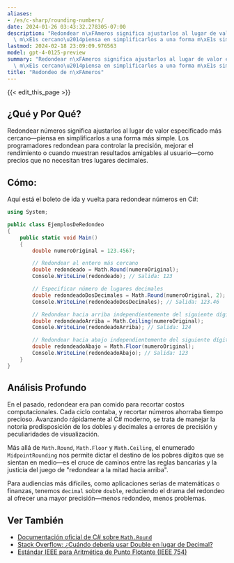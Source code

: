 ```yaml
---
aliases:
- /es/c-sharp/rounding-numbers/
date: 2024-01-26 03:43:32.278305-07:00
description: "Redondear n\xFAmeros significa ajustarlos al lugar de valor especificado\
  \ m\xE1s cercano\u2014piensa en simplificarlos a una forma m\xE1s simple. Los programadores\u2026"
lastmod: 2024-02-18 23:09:09.976563
model: gpt-4-0125-preview
summary: "Redondear n\xFAmeros significa ajustarlos al lugar de valor especificado\
  \ m\xE1s cercano\u2014piensa en simplificarlos a una forma m\xE1s simple. Los programadores\u2026"
title: "Redondeo de n\xFAmeros"
---
```


{{< edit_this_page >}}

## ¿Qué y Por Qué?
Redondear números significa ajustarlos al lugar de valor especificado más cercano—piensa en simplificarlos a una forma más simple. Los programadores redondean para controlar la precisión, mejorar el rendimiento o cuando muestran resultados amigables al usuario—como precios que no necesitan tres lugares decimales.

## Cómo:
Aquí está el boleto de ida y vuelta para redondear números en C#:

```csharp
using System;

public class EjemplosDeRedondeo
{
    public static void Main()
    {
        double numeroOriginal = 123.4567;

        // Redondear al entero más cercano
        double redondeado = Math.Round(numeroOriginal);
        Console.WriteLine(redondeado); // Salida: 123

        // Especificar número de lugares decimales
        double redondeadoDosDecimales = Math.Round(numeroOriginal, 2);
        Console.WriteLine(redondeadoDosDecimales); // Salida: 123.46

        // Redondear hacia arriba independientemente del siguiente dígito
        double redondeadoArriba = Math.Ceiling(numeroOriginal);
        Console.WriteLine(redondeadoArriba); // Salida: 124

        // Redondear hacia abajo independientemente del siguiente dígito
        double redondeadoAbajo = Math.Floor(numeroOriginal);
        Console.WriteLine(redondeadoAbajo); // Salida: 123
    }
}
```

## Análisis Profundo
En el pasado, redondear era pan comido para recortar costos computacionales. Cada ciclo contaba, y recortar números ahorraba tiempo precioso. Avanzando rápidamente al C# moderno, se trata de manejar la notoria predisposición de los dobles y decimales a errores de precisión y peculiaridades de visualización.

Más allá de `Math.Round`, `Math.Floor` y `Math.Ceiling`, el enumerado `MidpointRounding` nos permite dictar el destino de los pobres dígitos que se sientan en medio—es el cruce de caminos entre las reglas bancarias y la justicia del juego de "redondear a la mitad hacia arriba".

Para audiencias más difíciles, como aplicaciones serias de matemáticas o finanzas, tenemos `decimal` sobre `double`, reduciendo el drama del redondeo al ofrecer una mayor precisión—menos redondeo, menos problemas.

## Ver También
- [Documentación oficial de C# sobre `Math.Round`](https://docs.microsoft.com/en-us/dotnet/api/system.math.round)
- [Stack Overflow: ¿Cuándo debería usar Double en lugar de Decimal?](https://stackoverflow.com/questions/1165761/decimal-vs-double-which-one-should-i-use-and-when)
- [Estándar IEEE para Aritmética de Punto Flotante (IEEE 754)](https://es.wikipedia.org/wiki/IEEE_coma_flotante)
